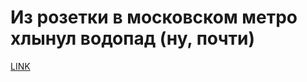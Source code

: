 # Из розетки в московском метро хлынул водопад (ну, почти)



[LINK](https://varlamov.ru/2265924.html)